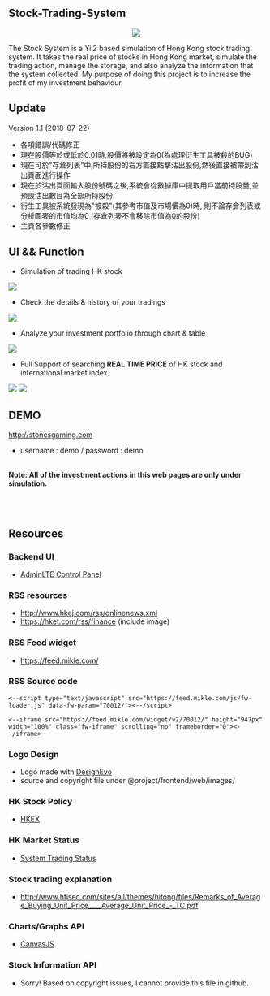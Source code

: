 
Stock-Trading-System
-------------------
<p align="center">
  <img src="https://image.ibb.co/jxp29c/11.png">
</p>

The Stock System is a Yii2 based simulation of Hong Kong stock trading system. 
It takes the real price of stocks in Hong Kong market, simulate the trading
action, manage the storage, and also analyze the information that the system collected.
My purpose of doing this project is to increase the profit of my investment behaviour. 

Update
-------
Version 1.1 (2018-07-22)
- 各項錯誤/代碼修正
- 現在股價等於或低於0.01時,股價將被設定為0(為處理衍生工具被殺的BUG)
- 現在可於"存倉列表"中,所持股份的右方直接點擊沽出股份,然後直接被帶到沽出頁面進行操作
- 現在於沽出頁面輸入股份號碼之後,系統會從數據庫中提取用戶當前持股量,並預設沽出數目為全部所持股份
- 衍生工具被系統發現為"被殺"(其參考市值及市場價為0)時, 則不論存倉列表或分析圖表的市值均為0 (存倉列表不會移除市值為0的股份)
- 主頁各參數修正


UI && Function
-------
* Simulation of trading HK stock
<img src="https://image.ibb.co/i6wSaH/trade.png">

* Check the details & history of your tradings
<img src="https://image.ibb.co/iQOZNx/history.png">

* Analyze your investment portfolio through chart & table
<img src="https://image.ibb.co/mMPDFH/storage.png">

* Full Support of searching <b>REAL TIME PRICE</b> of HK stock and international market
index.
<img src="https://image.ibb.co/kzkQUc/market.png">
<img src="https://image.ibb.co/gcG4Nx/search.png">

<br>

DEMO
-----
<a href="http://stonesgaming.com">http://stonesgaming.com</a>
* username : demo / password : demo

<br>
<b>Note: All of the investment actions in this web pages are only under simulation.</b>

<br><br>

Resources
-----------
### Backend UI
* <a href="https://adminlte.io/">AdminLTE Control Panel</a>

### RSS resources

* http://www.hkej.com/rss/onlinenews.xml
* https://hket.com/rss/finance (include image)

### RSS Feed widget

* https://feed.mikle.com/

### RSS Source code

```
<--script type="text/javascript" src="https://feed.mikle.com/js/fw-loader.js" data-fw-param="70012/"><--/script>
```
```
<--iframe src="https://feed.mikle.com/widget/v2/70012/" height="947px" width="100%" class="fw-iframe" scrolling="no" frameborder="0"><--/iframe>
```

### Logo Design

* Logo made with <a href="https://www.designevo.com/" title="Free Online Logo Maker">DesignEvo</a>
* source and copyright file under @project/frontend/web/images/

### HK Stock Policy

* <a href="http://www.hkex.com.hk/Services/Trading-hours-and-Severe-Weather-Arrangements/Trading-Hours/Securities-Market?sc_lang=zh-HK">HKEX</a>

### HK Market Status
* <a href="http://www.hkex.com.hk/services/trading-hours-and-severe-weather-arrangements/trading-hours/securities-market?sc_lang=zh-hk">System Trading Status</a>


### Stock trading explanation
* <a href="http://www.htisec.com/sites/all/themes/hitong/files/Remarks_of_Average_Buying_Unit_Price____Average_Unit_Price_-_TC.pdf">http://www.htisec.com/sites/all/themes/hitong/files/Remarks_of_Average_Buying_Unit_Price____Average_Unit_Price_-_TC.pdf</a>

### Charts/Graphs API
* <a href="https://canvasjs.com/php-charts/">CanvasJS</a>


### Stock Information API

* Sorry! Based on copyright issues, I cannot provide this file in github.



